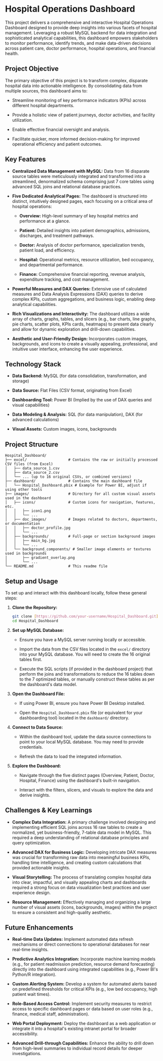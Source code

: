 # Hospital Operations Dashboard

This project delivers a comprehensive and interactive Hospital Operations Dashboard designed to provide deep insights into various facets of hospital management. Leveraging a robust MySQL backend for data integration and sophisticated analytical capabilities, this dashboard empowers stakeholders to monitor performance, identify trends, and make data-driven decisions across patient care, doctor performance, hospital operations, and financial health.

## Project Objective

The primary objective of this project is to transform complex, disparate hospital data into actionable intelligence. By consolidating data from multiple sources, this dashboard aims to:

* Streamline monitoring of key performance indicators (KPIs) across different hospital departments.

* Provide a holistic view of patient journeys, doctor activities, and facility utilization.

* Enable effective financial oversight and analysis.

* Facilitate quicker, more informed decision-making for improved operational efficiency and patient outcomes.

## Key Features

* **Centralized Data Management with MySQL:** Data from 16 disparate source tables were meticulously integrated and transformed into a streamlined, denormalized schema comprising just 7 core tables using advanced SQL joins and relational database practices.

* **Five Dedicated Analytical Pages:** The dashboard is structured into distinct, intuitively designed pages, each focusing on a critical area of hospital operations:

    * **Overview:** High-level summary of key hospital metrics and performance at a glance.

    * **Patient:** Detailed insights into patient demographics, admissions, discharges, and treatment pathways.

    * **Doctor:** Analysis of doctor performance, specialization trends, patient load, and efficiency.

    * **Hospital:** Operational metrics, resource utilization, bed occupancy, and departmental performance.

    * **Finance:** Comprehensive financial reporting, revenue analysis, expenditure tracking, and cost management.

* **Powerful Measures and DAX Queries:** Extensive use of calculated measures and Data Analysis Expressions (DAX) queries to derive complex KPIs, custom aggregations, and business logic, enabling deep analytical capabilities.

* **Rich Visualizations and Interactivity:** The dashboard utilizes a wide array of charts, graphs, tables, and slicers (e.g., bar charts, line graphs, pie charts, scatter plots, KPIs cards, heatmaps) to present data clearly and allow for dynamic exploration and drill-down capabilities.

* **Aesthetic and User-Friendly Design:** Incorporates custom images, backgrounds, and icons to create a visually appealing, professional, and intuitive user interface, enhancing the user experience.

## Technology Stack

* **Data Backend:** MySQL (for data consolidation, transformation, and storage)

* **Data Source:** Flat Files (CSV format, originating from Excel)

* **Dashboarding Tool:** Power BI (Implied by the use of DAX queries and visual capabilities)

* **Data Modeling & Analysis:** SQL (for data manipulation), DAX (for advanced calculations)

* **Visual Assets:** Custom images, icons, backgrounds

## Project Structure

```
Hospital_Dashboard/
├── excel/                   # Contains the raw or initially processed CSV files (from Excel)
│   ├── data_source_1.csv
│   ├── data_source_2.csv
│   └── ... (up to 16 original CSVs, or combined versions)
├── dashboard/               # Contains the main dashboard file
│   └── Hospital_Dashboard.pbix # Example for Power BI, adjust if using other tools
├── images/                  # Directory for all custom visual assets used in the dashboard
│   ├── icons/               # Custom icons for navigation, features, etc.
│   │   ├── icon1.png
│   │   └── ...
│   ├── doc_images/          # Images related to doctors, departments, or documentation
│   │   ├── doctor_profile.jpg
│   │   └── ...
│   ├── backgrounds/         # Full-page or section background images
│   │   ├── main_bg.jpg
│   │   └── ...
│   └── background_components/ # Smaller image elements or textures used in backgrounds
│       ├── gradient_overlay.png
│       └── ...
└── README.md                # This readme file

```
## Setup and Usage

To set up and interact with this dashboard locally, follow these general steps:

1.  **Clone the Repository:**
    ```bash
    git clone [https://github.com/your-username/Hospital_Dashboard.git](https://github.com/your-username/Hospital_Dashboard.git) # Replace with your actual repo URL
    cd Hospital_Dashboard
    ```

2.  **Set up MySQL Database:**

    * Ensure you have a MySQL server running locally or accessible.

    * Import the data from the CSV files located in the `excel/` directory into your MySQL database. You will need to create the 16 original tables first.

    * Execute the SQL scripts (if provided in the dashboard project) that perform the joins and transformations to reduce the 16 tables down to the 7 optimized tables, or manually construct these tables as per the dashboard's data model.

3.  **Open the Dashboard File:**

    * If using Power BI, ensure you have Power BI Desktop installed.

    * Open the `Hospital_Dashboard.pbix` file (or equivalent for your dashboarding tool) located in the `dashboard/` directory.

4.  **Connect to Data Source:**

    * Within the dashboard tool, update the data source connections to point to your local MySQL database. You may need to provide credentials.

    * Refresh the data to load the integrated information.

5.  **Explore the Dashboard:**

    * Navigate through the five distinct pages (Overview, Patient, Doctor, Hospital, Finance) using the dashboard's built-in navigation.

    * Interact with the filters, slicers, and visuals to explore the data and derive insights.

## Challenges & Key Learnings

* **Complex Data Integration:** A primary challenge involved designing and implementing efficient SQL joins across 16 raw tables to create a normalized, yet business-friendly, 7-table data model in MySQL. This required a deep understanding of relational database principles and query optimization.

* **Advanced DAX for Business Logic:** Developing intricate DAX measures was crucial for transforming raw data into meaningful business KPIs, handling time intelligence, and creating custom calculations that provided actionable insights.

* **Visual Storytelling:** The process of translating complex hospital data into clear, impactful, and visually appealing charts and dashboards required a strong focus on data visualization best practices and user experience design.

* **Resource Management:** Effectively managing and organizing a large number of visual assets (icons, backgrounds, images) within the project to ensure a consistent and high-quality aesthetic.

## Future Enhancements

* **Real-time Data Updates:** Implement automated data refresh mechanisms or direct connections to operational databases for near real-time insights.

* **Predictive Analytics Integration:** Incorporate machine learning models (e.g., for patient readmission prediction, resource demand forecasting) directly into the dashboard using integrated capabilities (e.g., Power BI's Python/R integration).

* **Custom Alerting System:** Develop a system for automated alerts based on predefined thresholds for critical KPIs (e.g., low bed occupancy, high patient wait times).

* **Role-Based Access Control:** Implement security measures to restrict access to specific dashboard pages or data based on user roles (e.g., finance, medical staff, administration).

* **Web Portal Deployment:** Deploy the dashboard as a web application or integrate it into a hospital's existing intranet portal for broader accessibility.

* **Advanced Drill-through Capabilities:** Enhance the ability to drill down from high-level summaries to individual record details for deeper investigations.
